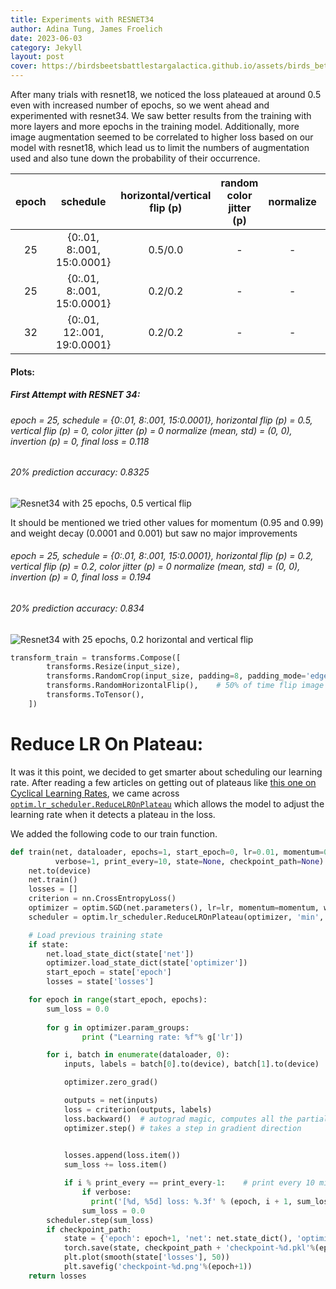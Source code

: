 ```yaml
---
title: Experiments with RESNET34
author: Adina Tung, James Froelich
date: 2023-06-03
category: Jekyll
layout: post
cover: https://birdsbeetsbattlestargalactica.github.io/assets/birds_better.gif
---
```


After many trials with resnet18, we noticed the loss plateaued at around 0.5 even with increased number of epochs, so we went ahead and experimented with resnet34. We saw better results from the training with more layers and more epochs in the training model. Additionally, more image augmentation seemed to be correlated to higher loss based on our model with resnet18, which lead us to limit the numbers of augmentation used and also tune down the probability of their occurrence.

<div class="table-wrapper" markdown="block">

|epoch|schedule|horizontal/vertical flip (p)|random color jitter (p)|normalize|invert (p)|final loss|
|:-:|:-:|:-:|:-:|:-:|:-:|:-:|
|25|{0:.01, 8:.001, 15:0.0001}|0.5/0.0|-|-|-|0.194| <!--- first resnet34 attempt --->
|25|{0:.01, 8:.001, 15:0.0001}|0.2/0.2|-|-|-|0.194| <!--- 2394.png v'lower probability...' --->
|32|{0:.01, 12:.001, 19:0.0001}|0.2/0.2|-|-|-|still running|  <!--  v9 -->

</div>

#### Plots:  

##### First Attempt with RESNET 34:
###### epoch = 25, schedule = {0:.01, 8:.001, 15:0.0001}, horizontal flip (p) = 0.5, vertical flip (p) = 0, color jitter (p) = 0 normalize (mean, std) = (0, 0), invertion (p) = 0, final loss = 0.118  

###### 20% prediction accuracy: 0.8325 

![Resnet34 with 25 epochs, 0.5 vertical flip](https://birdsbeetsbattlestargalactica.github.io/assets/graphs/first_resnet34_25epochs.png)



It should be mentioned we tried other values for momentum (0.95 and 0.99) and 
weight decay (0.0001 and 0.001) but saw no major improvements

###### epoch = 25, schedule = {0:.01, 8:.001, 15:0.0001}, horizontal flip (p) = 0.2, vertical flip (p) = 0.2, color jitter (p) = 0 normalize (mean, std) = (0, 0), invertion (p) = 0, final loss = 0.194  

###### 20% prediction accuracy: 0.834 

![Resnet34 with 25 epochs, 0.2 horizontal and vertical flip](https://birdsbeetsbattlestargalactica.github.io/assets/graphs/2394.png)



```python
transform_train = transforms.Compose([
        transforms.Resize(input_size),
        transforms.RandomCrop(input_size, padding=8, padding_mode='edge'), # Take 256x256 crops from padded images
        transforms.RandomHorizontalFlip(),    # 50% of time flip image along y-axis
        transforms.ToTensor(),
    ])

```

# Reduce LR On Plateau:

It was it this point, we decided to get smarter about scheduling our learning 
rate. After reading a few articles on getting out of plateaus like [this one on Cyclical Learning Rates][3], 
we came across [`optim.lr_scheduler.ReduceLROnPlateau`][2] which allows the model 
to adjust the learning rate when it detects a plateau in the loss.


We added the following code to our train function.
```python
def train(net, dataloader, epochs=1, start_epoch=0, lr=0.01, momentum=0.90, decay=0.0005, 
          verbose=1, print_every=10, state=None, checkpoint_path=None):
    net.to(device)
    net.train()
    losses = []
    criterion = nn.CrossEntropyLoss()
    optimizer = optim.SGD(net.parameters(), lr=lr, momentum=momentum, weight_decay=decay)
    scheduler = optim.lr_scheduler.ReduceLROnPlateau(optimizer, 'min', factor=0.1, patience=2, threshold=0.0001, threshold_mode='abs')

    # Load previous training state
    if state:
        net.load_state_dict(state['net'])
        optimizer.load_state_dict(state['optimizer'])
        start_epoch = state['epoch']
        losses = state['losses']

    for epoch in range(start_epoch, epochs):
        sum_loss = 0.0
        
        for g in optimizer.param_groups:
                print ("Learning rate: %f"% g['lr'])

        for i, batch in enumerate(dataloader, 0):
            inputs, labels = batch[0].to(device), batch[1].to(device)

            optimizer.zero_grad()

            outputs = net(inputs)
            loss = criterion(outputs, labels)
            loss.backward()  # autograd magic, computes all the partial derivatives
            optimizer.step() # takes a step in gradient direction
            

            losses.append(loss.item())
            sum_loss += loss.item()

            if i % print_every == print_every-1:    # print every 10 mini-batches
                if verbose:
                  print('[%d, %5d] loss: %.3f' % (epoch, i + 1, sum_loss / print_every))
                sum_loss = 0.0
        scheduler.step(sum_loss)
        if checkpoint_path:
            state = {'epoch': epoch+1, 'net': net.state_dict(), 'optimizer': optimizer.state_dict(), 'losses': losses}
            torch.save(state, checkpoint_path + 'checkpoint-%d.pkl'%(epoch+1))
            plt.plot(smooth(state['losses'], 50))
            plt.savefig('checkpoint-%d.png'%(epoch+1))
    return losses
```

[1]: https://birdsbeetsbattlestargalactica.github.io/assets/graphs/resnet34_epoch25.png
[2]: https://pytorch.org/docs/stable/generated/torch.optim.lr_scheduler.ReduceLROnPlateau.html
[3]: https://github.com/christianversloot/machine-learning-articles/blob/main/getting-out-of-loss-plateaus-by-adjusting-learning-rates.md
[4]: https://towardsdatascience.com/a-visual-explanation-of-gradient-descent-methods-momentum-adagrad-rmsprop-adam-f898b102325c
